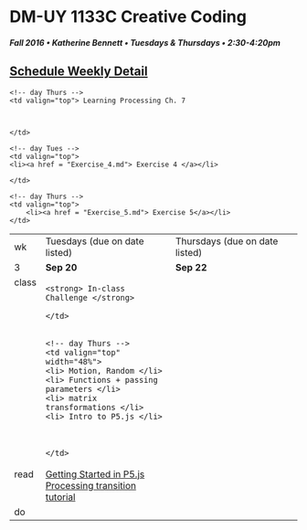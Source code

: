 # DM-UY 1133C Creative Coding
##### Fall 2016 • Katherine Bennett • Tuesdays & Thursdays • 2:30-4:20pm 

## [Schedule Weekly Detail](dm1133-C_Calendar.md) 

<table>
<tr>
<td>wk</td>
<td>Tuesdays (due on date listed)</td>
<td>Thursdays (due on date listed)</td>
</tr>

<!-- dates -->
<tr>
  <td valign="top">3</td>
  <td valign="top" width="48%"><strong>Sep 20</strong></td>
  <td valign="top" width="48%"><strong>Sep 22</strong></td>
</tr>

<!-- class -->
<tr>
	<td valign="top">class</td>
	<!-- day Tues -->
	<td valign="top" width="48%">

	<strong> In-class Challenge </strong>
	
	</td>
	

	<!-- day Thurs -->
	<td valign="top" width="48%">
	<li> Motion, Random </li>
	<li> Functions + passing parameters </li>
	<li> matrix transformations </li>
	<li> Intro to P5.js </li>
	
		
		
	</td>

<!-- homework -->
<tr>
  <td valign="top">read</td>
  	<!-- day Tues -->
  	<td valign="top"> <a href = "https://p5js.org/get-started/">Getting Started in P5.js </a> <br>
  	<a href = "https://github.com/processing/p5.js/wiki/Processing-transition"> Processing transition tutorial </a>
	</td>

  	<!-- day Thurs -->
  	<td valign="top"> Learning Processing Ch. 7
  
		
	
  	</td>
 </tr>


 <!-- do -->
<tr>
  <td valign="top">do</td>

	<!-- day Tues -->
 	<td valign="top"> 
 	<li><a href = "Exercise_4.md"> Exercise 4 </a></li>
 		
 	</td>

  	<!-- day Thurs -->
  	<td valign="top">
		<li><a href = "Exercise_5.md"> Exercise 5</a></li>
  	</td>
  	
</tr>
</table>